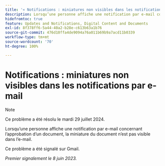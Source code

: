 ```yaml
---
title: '« Notifications : miniatures non visibles dans les notifications par e-mail »'
description: Lorsqu’une personne affiche une notification par e-mail concernant l’approbation d’un document, la miniature du document n’est pas visible dans l’e-mail.
hidefromtoc: true
feature: Updates and Notifications, Digital Content and Documents
exl-id: 8f378ff6-5a44-40a2-b28e-c613b63a1b76
source-git-commit: 476d10ffa4de9094a76a011b69b9a7acd11b0339
workflow-type: tm+mt
source-wordcount: '70'
ht-degree: 100%

---
```


# Notifications : miniatures non visibles dans les notifications par e-mail

>[!NOTE]
>
>Ce problème a été résolu le mardi 29 juillet 2024.

Lorsqu’une personne affiche une notification par e-mail concernant l’approbation d’un document, la miniature du document n’est pas visible dans l’e-mail.

Ce problème a été signalé sur Gmail.

_Premier signalement le 8 juin 2023._
